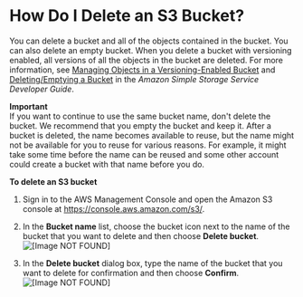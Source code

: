 # How Do I Delete an S3 Bucket?<a name="delete-bucket"></a>

You can delete a bucket and all of the objects contained in the bucket\. You can also delete an empty bucket\. When you delete a bucket with versioning enabled, all versions of all the objects in the bucket are deleted\. For more information, see [Managing Objects in a Versioning\-Enabled Bucket](http://docs.aws.amazon.com/AmazonS3/latest/dev/manage-objects-versioned-bucket.html) and [Deleting/Emptying a Bucket](http://docs.aws.amazon.com/AmazonS3/latest/dev/delete-or-empty-bucket.html) in the *Amazon Simple Storage Service Developer Guide*\.

**Important**  
If you want to continue to use the same bucket name, don't delete the bucket\. We recommend that you empty the bucket and keep it\. After a bucket is deleted, the name becomes available to reuse, but the name might not be available for you to reuse for various reasons\. For example, it might take some time before the name can be reused and some other account could create a bucket with that name before you do\.

**To delete an S3 bucket**

1. Sign in to the AWS Management Console and open the Amazon S3 console at [https://console\.aws\.amazon\.com/s3/](https://console.aws.amazon.com/s3/)\.

1. In the **Bucket name** list, choose the bucket icon next to the name of the bucket that you want to delete and then choose **Delete bucket**\.  
![\[Image NOT FOUND\]](http://docs.aws.amazon.com/AmazonS3/latest/user-guide/images/delete-bucket.png)

1. In the **Delete bucket** dialog box, type the name of the bucket that you want to delete for confirmation and then choose **Confirm**\.  
![\[Image NOT FOUND\]](http://docs.aws.amazon.com/AmazonS3/latest/user-guide/images/delete-bucket-confirm.png)